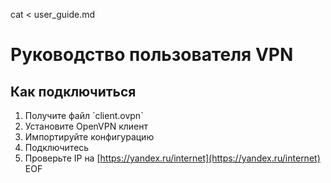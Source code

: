 cat <<EOF > user_guide.md
# Руководство пользователя VPN

## Как подключиться

1. Получите файл \`client.ovpn\`
2. Установите OpenVPN клиент
3. Импортируйте конфигурацию
4. Подключитесь
5. Проверьте IP на [https://yandex.ru/internet](https://yandex.ru/internet)
EOF
